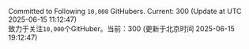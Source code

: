 Committed to Following `10,000` GitHubers. Current: <!-- FOLLOWING_COUNT -->300<!-- FOLLOWING_COUNT --> (Update at UTC <!-- LAST_UPDATED -->2025-06-15 11:12:47<!-- LAST_UPDATED -->)<br>
致力于关注`10,000`个GitHuber。当前：<!-- FOLLOWING_COUNT -->300<!-- FOLLOWING_COUNT --> (更新于北京时间 <!-- LAST_UPDATED_CST -->2025-06-15 19:12:47<!-- LAST_UPDATED_CST -->)
